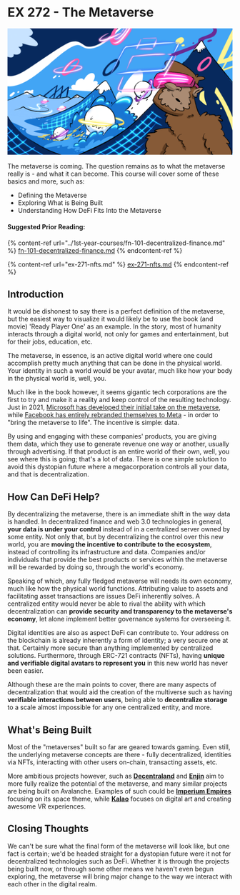 # EX 272 - The Metaverse

![](<../../.gitbook/assets/image (11).png>)

The metaverse is coming. The question remains as to what the metaverse really is - and what it can become. This course will cover some of these basics and more, such as:

* Defining the Metaverse
* Exploring What is Being Built
* Understanding How DeFi Fits Into the Metaverse

#### Suggested Prior Reading:

{% content-ref url="../1st-year-courses/fn-101-decentralized-finance.md" %}
[fn-101-decentralized-finance.md](../1st-year-courses/fn-101-decentralized-finance.md)
{% endcontent-ref %}

{% content-ref url="ex-271-nfts.md" %}
[ex-271-nfts.md](ex-271-nfts.md)
{% endcontent-ref %}

## Introduction

It would be dishonest to say there is a perfect definition of the metaverse, but the easiest way to visualize it would likely be to use the book (and movie) 'Ready Player One' as an example. In the story, most of humanity interacts through a digital world, not only for games and entertainment, but for their jobs, education, etc.

The metaverse, in essence, is an active digital world where one could accomplish pretty much anything that can be done in the physical world. Your identity in such a world would be your avatar, much like how your body in the physical world is, well, you.

Much like in the book however, it seems gigantic tech corporations are the first to try and make it a reality and keep control of the resulting technology. Just in 2021, [Microsoft has developed their initial take on the metaverse](https://twitter.com/satyanadella/status/1455624165201887234), while [Facebook has entirely rebranded themselves to Meta](https://about.fb.com/news/2021/10/facebook-company-is-now-meta/) - in order to "bring the metaverse to life". The incentive is simple: data.

By using and engaging with these companies' products, you are giving them data, which they use to generate revenue one way or another, usually through advertising. If that product is an entire world of their own, well, you see where this is going; that's a lot of data. There is one simple solution to avoid this dystopian future where a megacorporation controls all your data, and that is decentralization.

## How Can DeFi Help?

By decentralizing the metaverse, there is an immediate shift in the way data is handled. In decentralized finance and web 3.0 technologies in general, **your data is under your control** instead of in a centralized server owned by some entity. Not only that, but by decentralizing the control over this new world, you are **moving the incentive to contribute to the ecosystem**, instead of controlling its infrastructure and data. Companies and/or individuals that provide the best products or services within the metaverse will be rewarded by doing so, through the world's economy.

Speaking of which, any fully fledged metaverse will needs its own economy, much like how the physical world functions. Attributing value to assets and facilitating asset transactions are issues DeFi inherently solves. A centralized entity would never be able to rival the ability with which decentralization can **provide security and transparency to the metaverse's economy**, let alone implement better governance systems for overseeing it.

Digital identities are also as aspect DeFi can contribute to. Your address on the blockchain is already inherently a form of identity; a very secure one at that. Certainly more secure than anything implemented by centralized solutions. Furthermore, through ERC-721 contracts (NFTs), having **unique and verifiable digital avatars to represent you** in this new world has never been easier.

Although these are the main points to cover, there are many aspects of decentralization that would aid the creation of the multiverse such as having **verifiable interactions between users**, being able to **decentralize storage** to a scale almost impossible for any one centralized entity, and more.

## What's Being Built

Most of the "metaverses" built so far are geared towards gaming. Even still, the underlying metaverse concepts are there - fully decentralized, identities via NFTs, interacting with other users on-chain, transacting assets, etc.

More ambitious projects however, such as [**Decentraland**](https://decentraland.org) and [**Enjin**](https://enjin.io/solutions/individuals) aim to more fully realize the potential of the metaverse, and many similar projects are being built on Avalanche. Examples of such could be [**Imperium Empires**](https://imperiumempires.com) focusing on its space theme, while [**Kalao**](ex-272-the-metaverse.md#suggested-prior-reading) focuses on digital art and creating awesome VR experiences.

## Closing Thoughts

We can't be sure what the final form of the metaverse will look like, but one fact is certain; we'd be headed straight for a dystopian future were it not for decentralized technologies such as DeFi. Whether it is through the projects being built now, or through some other means we haven't even begun exploring, the metaverse will bring major change to the way we interact with each other in the digital realm.

